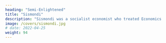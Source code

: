 ```yaml
---
heading: "Semi-Enlightened"
title: "Sismondi"
description: "Sismondi was a socialist economist who treated Economics as beneficence"
image: /covers/sismondi.jpg
# date: 2022-04-25
weight: 94
---
```

